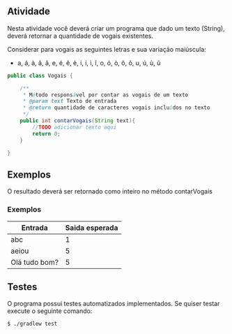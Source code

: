 ## Atividade

Nesta atividade você deverá criar um programa que dado um texto (String), deverá retornar a quantidade de vogais existentes. 

Considerar para vogais as seguintes letras e sua variação maiúscula:

* a, á, à, â, ã, e, é, ê, è, i, í, ì, î, o, ó, ò, ô, õ, u, ú, ù, û

```java
public class Vogais {

    /**
     * Método responsável por contar as vogais de um texto
     * @param text Texto de entrada
     * @return quantidade de caracteres vogais incluídos no texto
     */
    public int contarVogais(String text){
        //TODO adicionar texto aqui
        return 0;
    }

}
```

## Exemplos

O resultado deverá ser retornado como inteiro no método contarVogais

### Exemplos

| Entrada | Saida esperada |
|---------|----------------|
| abc     | 1              |
| aeiou     | 5              |
| Olá tudo bom?     | 5              |

## Testes

O programa possui testes automatizados implementados. Se quiser testar execute o seguinte comando:

```console
$ ./gradlew test
```